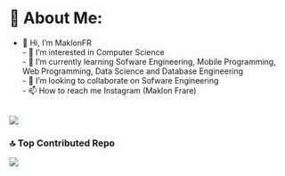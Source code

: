 # 💫 About Me:
- 👋 Hi, I’m MaklonFR<br>- 👀 I’m interested in Computer Science<br>- 🌱 I’m currently learning Sofware Engineering, Mobile Programming, Web Programming, Data Science and Database Engineering<br>- 💞️ I’m looking to collaborate on Sofware Engineering<br>- 📫 How to reach me Instagram (Maklon Frare)<br><br>


![](https://github-readme-stats.vercel.app/api?username=MaklonFR&theme=dark&hide_border=false&include_all_commits=false&count_private=false)<br/>

### 🔝 Top Contributed Repo
![](https://github-contributor-stats.vercel.app/api?username=MaklonFR&limit=5&theme=dark&combine_all_yearly_contributions=true)
